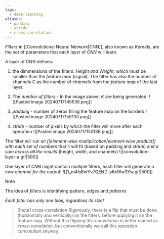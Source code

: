 ```yaml
---
tags:
  - deep-learning
aliases:
  - padding
  - stride
  - cross-correlation
---
```

*Filters* in [[Convolutional Neural Network|CNN]], also known as *Kernels*, are the set of parameters that each layer of *CNN* will learn.

A layer of CNN defines:
1. the dimmensions of the filters: *Height and Weight*, which must be smaller than the *feature map* (signal). The filter has also the number of channels *C* as the number of *channels* from the *feature map* of the last layer.
2. The *number of filters* - In the image above, *K* are being generated.
![[Pasted image 20240717145530.png]]

3. *padding* - number of zeros filling the feature map on the borders
![[Pasted image 20240717150100.png]]

4. *stride* - number of pixels by which the filter will move after each operation
![[Pasted image 20240717150136.png]]


The filter will run *an [[element-wise multiplication|element-wise product]] with each set of numbers* that it will fit (based on padding and stride) and *a sum across all the results* (height, width, and channels)
![[convolution-layer-a.gif|500]]

One layer of *CNN* might contain multiple filters, each filter will generate a *new channel for the output*:
![[1_m4IsBwYv7QEND-y6xWw3Yw.gif|500]]

>[!note]
>The idea of *filters* is identifying pattern, *edges* and *patterns*

*Each filter has only one bias, regardless its size!*

>[!note] cross-correlation
>Rigorously, there is a flip that must be done (horizontally and vertically) on the filters, before applying it on the feature map. Without this flipping this *convolution* is better named as *cross-correlation*, but conventionally we call this operation *convolution* anyway.

